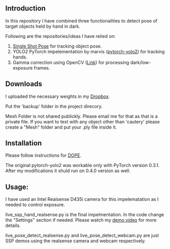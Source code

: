 ## Introduction
In this repository I have combined three functionalities to detect pose of target objects held by hand in dark.

Following are the repositories/ideas I have relied on:
1. [Single Shot Pose](https://github.com/Microsoft/singleshotpose) for tracking object pose. 
2. YOLO2 PyTorch impelementation by marvis ([pytorch-yolo2](https://github.com/marvis/pytorch-yolo2)) for tracking hands.
3. Gamma correction using OpenCV ([Link](https://www.pyimagesearch.com/2015/10/05/opencv-gamma-correction/)) for processing
dark/low-exposure frames.

## Downloads
I uploaded the necessary weights in my [Dropbox](https://www.dropbox.com/sh/922jtluce1a1go3/AAAeDAbF-ZQ9JFV7aSMTY69Ga?dl=0).

Put the 'backup' folder in the project direcory. 

Mesh Folder is not shared publickly. Please email me for that as that is a private file. If you want to test with
any object other than 'cautery' please create a "Mesh" folder and put your .ply file inside it.

## Installation
Please follow instructions for [DOPE](https://github.com/NVlabs/Deep_Object_Pose).

The original pytorch-yolo2 was workable only with PyTorch version 0.3.1.
After my modifications it shuld run on 0.4.0 version as well.

## Usage:
I have used an Intel Realsense D435i camera for this impelematation as I needed to control exposure.

live_ssp_hand_realsense.py is the final impelmentation. In the code change the "Settings" section if needed.
Please watch my [demo video](https://youtu.be/XwVy5sZZxG8) for more details.

live_pose_detect_realsense.py and live_pose_detect_webcam.py are just SSP demos using the realsense camera and webcam respectively.




